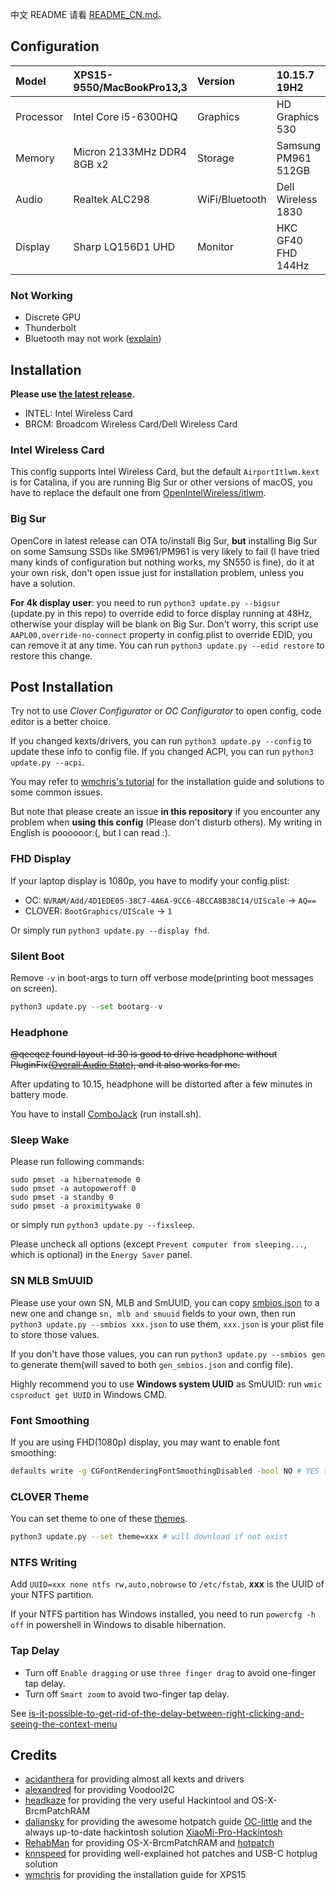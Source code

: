中文 README 请看 [README_CN.md](README_CN.md)。

## Configuration

| Model     | XPS15-9550/MacBookPro13,3  | Version        | 10.15.7 19H2        |
| :-------- | :------------------------- | :------------- | :------------------ |
| Processor | Intel Core i5-6300HQ       | Graphics       | HD Graphics 530     |
| Memory    | Micron 2133MHz DDR4 8GB x2 | Storage        | Samsung PM961 512GB |
| Audio     | Realtek ALC298             | WiFi/Bluetooth | Dell Wireless 1830  |
| Display   | Sharp LQ156D1 UHD          | Monitor        | HKC GF40 FHD 144Hz  |

### Not Working

- Discrete GPU
- Thunderbolt
- Bluetooth may not work ([explain](https://github.com/xxxzc/xps15-9570-macos/issues/26))

## Installation

**Please use [the latest release](https://github.com/xxxzc/xps15-9550-macos/releases/latest).** 

- INTEL: Intel Wireless Card
- BRCM: Broadcom Wireless Card/Dell Wireless Card

### Intel Wireless Card

This config supports Intel Wireless Card, but the default `AirportItlwm.kext` is for Catalina, if you are running Big Sur or other versions of macOS, you have to replace the default one from [OpenIntelWireless/itlwm](https://github.com/OpenIntelWireless/itlwm/releases).

### Big Sur

OpenCore in latest release can OTA to/install Big Sur, **but** installing Big Sur on some Samsung SSDs like SM961/PM961 is very likely to fail (I have tried many kinds of configuration but nothing works, my SN550 is fine), do it at your own risk, don't open issue just for installation problem, unless you have a solution.

**For 4k display user**: you need to run `python3 update.py --bigsur` (update.py in this repo) to override edid to force display running at 48Hz, otherwise your display will be blank on Big Sur. Don't worry, this script use `AAPL00,override-no-connect` property in config.plist to override EDID, you can remove it at any time. You can run `python3 update.py --edid restore` to restore this change.

## Post Installation

Try not to use *Clover Configurator* or *OC Configurator* to open config, code editor is a better choice.

If you changed kexts/drivers, you can run `python3 update.py --config` to update these info to config file. If you changed ACPI, you can run `python3 update.py --acpi`.

You may refer to [wmchris's tutorial](https://github.com/wmchris/DellXPS15-9550-OSX) for the installation guide and solutions to some common issues.

But note that please create an issue **in this repository** if you encounter any problem when **using this config** (Please don't disturb others). My writing in English is poooooor:(, but I can read :).

### FHD Display

If your laptop display is 1080p, you have to modify your config.plist:

- OC:  `NVRAM/Add/4D1EDE05-38C7-4A6A-9CC6-4BCCA8B38C14/UIScale`  -> `AQ==`
- CLOVER: `BootGraphics/UIScale` -> `1`

Or simply run `python3 update.py --display fhd`.

### Silent Boot

Remove `-v` in boot-args to turn off verbose mode(printing boot messages on screen).

```python
python3 update.py --set bootarg--v
```

### Headphone

~~@qeeqez found layout-id 30 is good to drive headphone without PluginFix([Overall Audio State](https://github.com/daliansky/XiaoMi-Pro/issues/96)), and it also works for me.~~ 

After updating to 10.15, headphone will be distorted after a few minutes in battery mode. 

You have to install [ComboJack](https://github.com/hackintosh-stuff/ComboJack/tree/master/ComboJack_Installer) (run install.sh).

### Sleep Wake

Please run following commands:

```shell
sudo pmset -a hibernatemode 0
sudo pmset -a autopoweroff 0
sudo pmset -a standby 0
sudo pmset -a proximitywake 0
```

 or simply run `python3 update.py --fixsleep`.

Please uncheck all options (except `Prevent computer from sleeping...`, which is optional) in the `Energy Saver` panel.

### SN MLB SmUUID

Please use your own SN, MLB and SmUUID, you can copy [smbios.json](./sample_smbios.json) to a new one and change `sn, mlb and smuuid` fields to your own, then run `python3 update.py --smbios xxx.json` to use them, `xxx.json` is your plist file to store those values. 

If you don't have those values, you can run `python3 update.py --smbios gen` to generate them(will saved to both `gen_smbios.json` and config file).

Highly recommend you to use  **Windows system UUID** as SmUUID: run  `wmic csproduct get UUID` in Windows CMD.

### Font Smoothing

If you are using FHD(1080p) display, you may want to enable font smoothing:

```sh
defaults write -g CGFontRenderingFontSmoothingDisabled -bool NO # YES to disable
```

### CLOVER Theme

You can set theme to one of these [themes](https://sourceforge.net/p/cloverefiboot/themes/ci/master/tree/themes/).

```sh
python3 update.py --set theme=xxx # will download if not exist
```

### NTFS Writing

Add `UUID=xxx none ntfs rw,auto,nobrowse` to `/etc/fstab`, **xxx** is the UUID of your NTFS partition. 

If your NTFS partition has Windows installed, you need to run `powercfg -h off`  in powershell in Windows to disable hibernation.

### Tap Delay

- Turn off `Enable dragging` or use `three finger drag` to avoid one-finger tap delay.
- Turn off `Smart zoom` to avoid two-finger tap delay.

See [is-it-possible-to-get-rid-of-the-delay-between-right-clicking-and-seeing-the-context-menu](https://apple.stackexchange.com/a/218181)

## Credits

- [acidanthera](https://github.com/acidanthera) for providing almost all kexts and drivers
- [alexandred](https://github.com/alexandred) for providing VoodooI2C
- [headkaze](https://github.com/headkaze) for providing the very useful Hackintool and OS-X-BrcmPatchRAM
- [daliansky](https://github.com/daliansky) for providing the awesome hotpatch guide [OC-little](https://github.com/daliansky/OC-little/) and the always up-to-date hackintosh solution [XiaoMi-Pro-Hackintosh](https://github.com/daliansky/XiaoMi-Pro-Hackintosh)
- [RehabMan](https://github.com/RehabMan) for providing OS-X-BrcmPatchRAM and [hotpatch](https://github.com/RehabMan/OS-X-Clover-Laptop-Config/tree/master/hotpatch)
- [knnspeed](https://www.tonymacx86.com/threads/guide-dell-xps-15-9560-4k-touch-1tb-ssd-32gb-ram-100-adobergb.224486) for providing well-explained hot patches and USB-C hotplug solution
- [wmchris](https://github.com/wmchris/DellXPS15-9550-OSX/tree/10.15) for providing the installation guide for XPS15